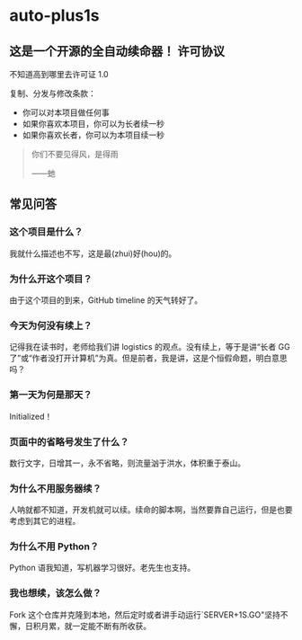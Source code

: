 # auto-plus1s
这是一个开源的全自动续命器！
许可协议
---

不知道高到哪里去许可证 1.0

复制、分发与修改条款：

* 你可以对本项目做任何事
* 如果你喜欢本项目，你可以为长者续一秒
* 如果你喜欢长者，你可以为本项目续一秒

> 你们不要见得风，是得雨
>
> ——虵

常见问答
---

### 这个项目是什么？

我就什么描述也不写，这是最(zhui)好(hou)的。

### 为什么开这个项目？

由于这个项目的到来，GitHub timeline 的天气转好了。

### 今天为何没有续上？

记得我在读书时，老师给我们讲 logistics 的观点。没有续上，等于是讲“长者 GG 了”或“作者没打开计算机”为真。但是前者，我是讲，这是个恒假命题，明白意思吗？

### 第一天为何是那天？

Initialized！

### 页面中的省略号发生了什么？

数行文字，日增其一，永不省略，则流量汹于洪水，体积重于泰山。

### 为什么不用服务器续？

人呐就都不知道，开发机就可以续。续命的脚本啊，当然要靠自己运行，但是也要考虑到其它的进程。

### 为什么不用 Python？

Python 语我知道，写机器学习很好。老先生也支持。

### 我也想续，该怎么做？

Fork 这个仓库并克隆到本地，然后定时或者讲手动运行`SERVER+1S.GO"坚持不懈，日积月累，就一定能不断有所收获。

